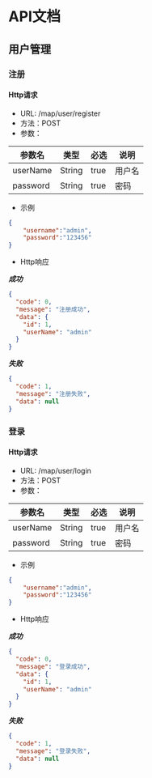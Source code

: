 # API文档
## 用户管理
### 注册
#### Http请求
* URL: /map/user/register
* 方法：POST
* 参数：

参数名|类型|必选|说明
-|-|-|-
userName|String|true|用户名
password|String|true|密码
* 示例

```json
{
    "username":"admin",
    "password":"123456"
}
```

* Http响应

***成功***

```json
{
  "code": 0,
  "message": "注册成功",
  "data": {
    "id": 1,
    "userName": "admin"
  }
}
```

***失败***

```json
{
  "code": 1,
  "message": "注册失败",
  "data": null
}
```

### 登录
#### Http请求
* URL: /map/user/login
* 方法：POST
* 参数：

参数名|类型|必选|说明
-|-|-|-
userName|String|true|用户名
password|String|true|密码
* 示例

```json
{
    "username":"admin",
    "password":"123456"
}
```

* Http响应

***成功***

```json
{
  "code": 0,
  "message": "登录成功",
  "data": {
    "id": 1,
    "userName": "admin"
  }
}
```

***失败***

```json
{
  "code": 1,
  "message": "登录失败",
  "data": null
}
```